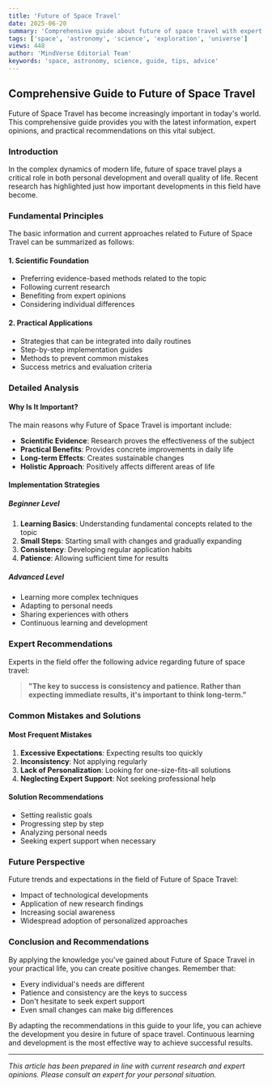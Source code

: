 ```yaml
---
title: 'Future of Space Travel'
date: 2025-06-20
summary: 'Comprehensive guide about future of space travel with expert insights and practical advice.'
tags: ['space', 'astronomy', 'science', 'exploration', 'universe']
views: 448
author: 'MindVerse Editorial Team'
keywords: 'space, astronomy, science, guide, tips, advice'
---
```


## Comprehensive Guide to Future of Space Travel

Future of Space Travel has become increasingly important in today's world. This comprehensive guide provides you with the latest information, expert opinions, and practical recommendations on this vital subject.

### Introduction

In the complex dynamics of modern life, future of space travel plays a critical role in both personal development and overall quality of life. Recent research has highlighted just how important developments in this field have become.

### Fundamental Principles

The basic information and current approaches related to Future of Space Travel can be summarized as follows:

#### 1. Scientific Foundation
- Preferring evidence-based methods related to the topic
- Following current research
- Benefiting from expert opinions
- Considering individual differences

#### 2. Practical Applications
- Strategies that can be integrated into daily routines
- Step-by-step implementation guides
- Methods to prevent common mistakes
- Success metrics and evaluation criteria

### Detailed Analysis

#### Why Is It Important?
The main reasons why Future of Space Travel is important include:

- **Scientific Evidence**: Research proves the effectiveness of the subject
- **Practical Benefits**: Provides concrete improvements in daily life
- **Long-term Effects**: Creates sustainable changes
- **Holistic Approach**: Positively affects different areas of life

#### Implementation Strategies

##### Beginner Level
1. **Learning Basics**: Understanding fundamental concepts related to the topic
2. **Small Steps**: Starting small with changes and gradually expanding
3. **Consistency**: Developing regular application habits
4. **Patience**: Allowing sufficient time for results

##### Advanced Level
- Learning more complex techniques
- Adapting to personal needs
- Sharing experiences with others
- Continuous learning and development

### Expert Recommendations

Experts in the field offer the following advice regarding future of space travel:

> **"The key to success is consistency and patience. Rather than expecting immediate results, it's important to think long-term."**

### Common Mistakes and Solutions

#### Most Frequent Mistakes
1. **Excessive Expectations**: Expecting results too quickly
2. **Inconsistency**: Not applying regularly
3. **Lack of Personalization**: Looking for one-size-fits-all solutions
4. **Neglecting Expert Support**: Not seeking professional help

#### Solution Recommendations
- Setting realistic goals
- Progressing step by step
- Analyzing personal needs
- Seeking expert support when necessary

### Future Perspective

Future trends and expectations in the field of Future of Space Travel:

- Impact of technological developments
- Application of new research findings
- Increasing social awareness
- Widespread adoption of personalized approaches

### Conclusion and Recommendations

By applying the knowledge you've gained about Future of Space Travel in your practical life, you can create positive changes. Remember that:

- Every individual's needs are different
- Patience and consistency are the keys to success
- Don't hesitate to seek expert support
- Even small changes can make big differences

By adapting the recommendations in this guide to your life, you can achieve the development you desire in future of space travel. Continuous learning and development is the most effective way to achieve successful results.

---

*This article has been prepared in line with current research and expert opinions. Please consult an expert for your personal situation.*
